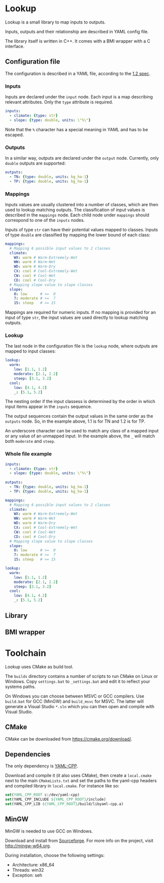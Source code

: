 # Lookup

Lookup is a small library to map inputs to outputs.

Inputs, outputs and their relationship are described in YAML config file.

The library itself is written in C++. It comes with a BMI wrapper with a C interface.

## Configuration file

The configuration is described in a YAML file, according to the [1.2 spec](https://yaml.org/spec/1.2/spec.html).

### Inputs

Inputs are declared under the `input` node. Each input is a map describing relevant attributes. Only the `type` attribute is required.

```yaml
inputs:
  - climate: {type: str}
  - slope: {type: double, units: \"%\"}
```

Note that the `%` character has a special meaning in YAML and has to be escaped.

### Outputs

In a similar way, outputs are declared under the `output` node. Currently, only `double` outputs are supported:

```yaml	
outputs:
  - TN: {type: double, units: kg_ha-1}
  - TP: {type: double, units: kg_ha-1}
```

### Mappings

Inputs values are usually clustered into a number of classes, which are then used to lookup matching outputs. The classification of input values is described in the `mappings` node. Each child node under `mappings` should correspond to one of the `inputs` nodes.

Inputs of type `str` can have their potential values mapped to classes. Inputs of type `double` are classified by mapping the lower bound of each class:

```yaml
mappings:
  # Mapping 6 possible input values to 2 classes
  climate:
    WX: warm # Warm-Extremely-Wet
    WW: warm # Warm-Wet
    WD: warm # Warm-Dry
    CX: cool # Cool-Extremely-Wet
    CW: cool # Cool-Wet
    CD: cool # Cool-Dry
  # Mapping slope value to slope classes
  slope:
  	0: low      # >=  0
    7: moderate # >=  7
    15: steep   # >= 15
```

Mappings are required for numeric inputs. If no mapping is provided for an input of type `str`, the input values are used directly to lookup matching outputs.

### Lookup

The last node in the configuration file is the `lookup` node, where outputs are mapped to input classes:

```yaml
lookup:
  warm:
    low: [1.1, 1.2]
    moderate: [2.1, 2.2]
    steep: [3.1, 3.2]
  cool:
    low: [4.1, 4.2]
    _: [5.1, 5.2]
```
The nesting order if the input classess is determined by the order in which input items appear in the `inputs` sequence.

The output sequences contain the output values in the same order as the `outputs` node. So, in the example above, 1.1 is for TN and 1.2 is for TP.

An underscore character can be used to match any class of a mapped input or any value of an unmapped input. In the example above, the `_` will match both `moderate` and `steep`. 


### Whole file example

```yaml
inputs:
  - climate: {type: str}
  - slope: {type: double, units: \"%\"}
  
outputs:
  - TN: {type: double, units: kg_ha-1}
  - TP: {type: double, units: kg_ha-1}

mappings:
  # Mapping 6 possible input values to 2 classes
  climate:
    WX: warm # Warm-Extremely-Wet
    WW: warm # Warm-Wet
    WD: warm # Warm-Dry
    CX: cool # Cool-Extremely-Wet
    CW: cool # Cool-Wet
    CD: cool # Cool-Dry
  # Mapping slope value to slope classes
  slope:
  	0: low      # >=  0
    7: moderate # >=  7
    15: steep   # >= 15

lookup:
  warm:
    low: [1.1, 1.2]
    moderate: [2.1, 2.2]
    steep: [3.1, 3.2]
  cool:
    low: [4.1, 4.2]
    _: [5.1, 5.2]
```



## Library



## BMI wrapper



# Toolchain

Lookup uses CMake as build tool.

The `builds` directory contains a number of scripts to run CMake on Linux or Windows. Copy `settings.bat` to `_settings.bat` and edit it to reflect your systems paths.

On Windows you can choose between MSVC or GCC compilers. Use `build.bat` for GCC (MinGW) and `build_msvc` for MSVC. The latter will generate a Visual Studio `*.sln` which you can then open and compile with Visual Studio.

## CMake

CMake can be downloaded from https://cmake.org/download/.

## Dependencies

The only dependency is [YAML-CPP](https://github.com/jbeder/yaml-cpp).

Download and compile it (it also uses CMake), then create a `local.cmake` next to the main `CMakeLists.txt` and set the paths to the yaml-cpp headers and compiled library in `local.cmake`. For instance like so: 

```cmake
set(YAML_CPP_ROOT c:/dev/yaml-cpp)
set(YAML_CPP_INCLUDE ${YAML_CPP_ROOT}/include)
set(YAML_CPP_LIB ${YAML_CPP_ROOT}/build/libyaml-cpp.a)
```


## MinGW

MinGW is needed to use GCC on Windows.

Download and install from [Sourceforge](https://sourceforge.net/projects/mingw-w64/files/Toolchains%20targetting%20Win32/Personal%20Builds/mingw-builds/installer/mingw-w64-install.exe/download). For more info on the project, visit http://mingw-w64.org.

During installation, choose the following settings:

- Architecture: x86_64
- Threads: win32
- Exception: seh

